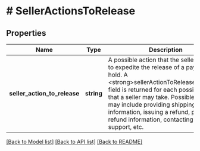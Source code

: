 # # SellerActionsToRelease

## Properties

Name | Type | Description | Notes
------------ | ------------- | ------------- | -------------
**seller_action_to_release** | **string** | A possible action that the seller can take to expedite the release of a payment hold. A &lt;strong&gt;sellerActionToRelease&lt;/strong&gt; field is returned for each possible action that a seller may take. Possible actions may include providing shipping/tracking information, issuing a refund, providing refund information, contacting customer support, etc. | [optional]

[[Back to Model list]](../../README.md#models) [[Back to API list]](../../README.md#endpoints) [[Back to README]](../../README.md)

